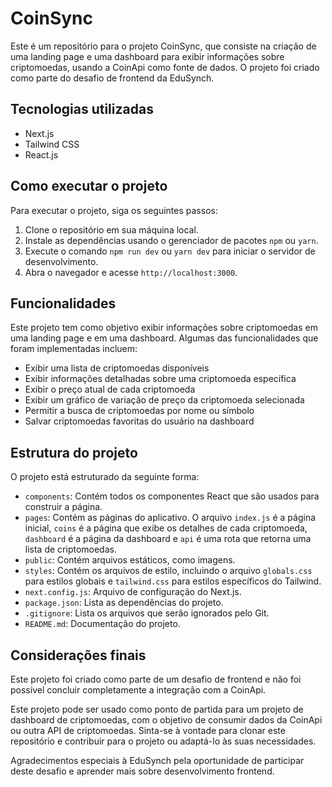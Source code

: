 
# CoinSync

Este é um repositório para o projeto CoinSync, que consiste na criação de uma landing page e uma dashboard para exibir informações sobre criptomoedas, usando a CoinApi como fonte de dados. O projeto foi criado como parte do desafio de frontend da EduSynch.

## Tecnologias utilizadas

-   Next.js
-   Tailwind CSS
-   React.js

## Como executar o projeto

Para executar o projeto, siga os seguintes passos:

1.  Clone o repositório em sua máquina local.
2.  Instale as dependências usando o gerenciador de pacotes `npm` ou `yarn`.
3.  Execute o comando `npm run dev` ou `yarn dev` para iniciar o servidor de desenvolvimento.
4.  Abra o navegador e acesse `http://localhost:3000`.

## Funcionalidades

Este projeto tem como objetivo exibir informações sobre criptomoedas em uma landing page e em uma dashboard. Algumas das funcionalidades que foram implementadas incluem:

-   Exibir uma lista de criptomoedas disponíveis
-   Exibir informações detalhadas sobre uma criptomoeda específica
-   Exibir o preço atual de cada criptomoeda
-   Exibir um gráfico de variação de preço da criptomoeda selecionada
-   Permitir a busca de criptomoedas por nome ou símbolo
-   Salvar criptomoedas favoritas do usuário na dashboard

## Estrutura do projeto

O projeto está estruturado da seguinte forma:

-   `components`: Contém todos os componentes React que são usados para construir a página.
-   `pages`: Contém as páginas do aplicativo. O arquivo `index.js` é a página inicial, `coins` é a página que exibe os detalhes de cada criptomoeda, `dashboard` é a página da dashboard e `api` é uma rota que retorna uma lista de criptomoedas.
-   `public`: Contém arquivos estáticos, como imagens.
-   `styles`: Contém os arquivos de estilo, incluindo o arquivo `globals.css` para estilos globais e `tailwind.css` para estilos específicos do Tailwind.
-   `next.config.js`: Arquivo de configuração do Next.js.
-   `package.json`: Lista as dependências do projeto.
-   `.gitignore`: Lista os arquivos que serão ignorados pelo Git.
-   `README.md`: Documentação do projeto.

## Considerações finais

Este projeto foi criado como parte de um desafio de frontend e não foi possível concluir completamente a integração com a CoinApi. 

Este projeto pode ser usado como ponto de partida para um projeto de dashboard de criptomoedas, com o objetivo de consumir dados da CoinApi ou outra API de criptomoedas. Sinta-se à vontade para clonar este repositório e contribuir para o projeto ou adaptá-lo às suas necessidades.

Agradecimentos especiais à EduSynch pela oportunidade de participar deste desafio e aprender mais sobre desenvolvimento frontend.
